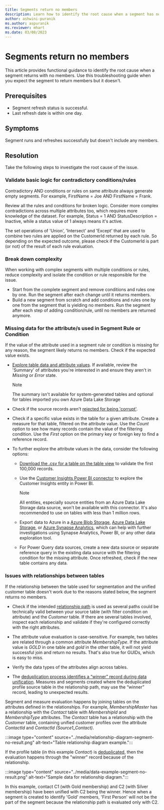 ```yaml
---
title: Segments return no members
description: Learn how to identify the root cause when a segment has no members in Dynamics 365 Customer Insights.
author: ashwini-puranik
ms.author: aspuranik
ms.reviewer: mhart
ms.date: 03/08/2023
---
```


# Segments return no members

This article provides functional guidance to identify the root cause when a segment returns with no members. Use this troubleshooting guide when you expect the segment to return members but it doesn't.

## Prerequisites

- Segment refresh status is successful.
- Last refresh date is within one day.

## Symptoms

Segment runs and refreshes successfully but doesn't include any members.

## Resolution

Take the following steps to investigate the root cause of the issue.

### Validate basic logic for contradictory conditions/rules

Contradictory AND conditions or rules on same attribute always generate empty segments. For example, FirstName = Joe AND FirstName = Frank.

Review all the rules and conditions for broken logic. Consider more complex contradictions across multiple attributes too, which requires more knowledge of the dataset. For example, Status = 1 AND StatusDescription = Inactive, while a status value of 1 always means it's active.

The set operations of 'Union', 'Intersect' and 'Except' that are used to combine two rules are applied on the CustomerId returned by each rule. So depending on the expected outcome, please check if the CustomerId is part (or not) of the result of each rule evaluation. 

### Break down complexity

When working with complex segments with multiple conditions or rules, reduce complexity and isolate the condition or rule responsible for the issue.

- Start from the complete segment and remove conditions and rules one by one. Run the segment after each change until it returns members.
- Build a new segment from scratch and add conditions and rules one by one from the segment that is yielding no members. Run the segment after each step of adding condition/rule, until no members are returned anymore.


### Missing data for the attribute/s used in Segment Rule or Condition

If the value of the attribute used in a segment rule or condition is missing for any reason, the segment likely returns no members. Check if the expected value exists.

- [Explore table data and attribute values](/dynamics365/customer-insights/entities#explore-a-specific-entitys-data). If available, review the 'Summary' of attributes you're interested in and ensure they aren't in *Missing* or *Error* state.

  > [!NOTE]
  > The summary isn't available for system-generated tables and optional for tables imported you own Azure Data Lake Storage

- Check if the source records aren't [rejected for being 'corrupt'](/dynamics365/customer-insights/data-sources#corrupt-data-sources).

- Check if a specific value exists in the table for a given attribute. Create a measure for that table, filtered on the attribute value. Use the *Count* option to see how many records contain the value of the filtering condition. Use the *First* option on the primary key or foreign key to find a reference record.

- To further explore the attribute values in the data, consider the following options:

  - [Download the .csv for a table on the table view](/dynamics365/customer-insights/entities) to validate the first 100,000 records.

  - Use the [Customer Insights Power BI connector](/dynamics365/customer-insights/export-power-bi) to explore the Customer Insights entity in Power BI.

    > [!NOTE]
    > All entities, especially source entities from an Azure Data Lake Storage data source, won't be available with this connector. It's also recommended to use on tables with less than 1 million rows.

  - Export data to Azure in a [Azure Blob Storage](/dynamics365/customer-insights/export-azure-blob-storage), [Azure Data Lake Storage](/dynamics365/customer-insights/export-azure-data-lake-storage-gen2), or [Azure Synapse Analytics](/dynamics365/customer-insights/export-azure-synapse-analytics), which can help with further investigations using Synapse Analytics, Power BI, or any other data exploration tool.

  - For Power Query data sources, create a new data source or separate reference query in the existing data source with the filtering condition for the missing attribute. Once refreshed, check if the new table contains any data.

### Issues with relationships between tables

If the relationship between the table used for segmentation and the unified customer table doesn't work due to the reasons stated below, the segment returns no members.

- Check if the intended [relationship path](/dynamics365/customer-insights/relationships#relationship-paths) is used as several paths could be technically valid between your source table (with filter condition on attribute) and the *Customer* table. If there are several tables involved, inspect each relationship and validate if they're configured correctly with the right attributes.

- The attribute value evaluation is case-sensitive. For example, two tables are related through a common attribute *MembershipType*. If the attribute value is *GOLD* in one table and *gold* in the other table, it will not yield successful join and return no results. That's also true for GUIDs, which is easy to miss.

- Verify the data types of the attributes align across tables.

- The [deduplication process identifies a “winner” record during data unification](/dynamics365/customer-insights/review-unification#verify-output-entities-from-data-unification). Measures and segments created where the deduplicated profile source table in the relationship path, may use the “winner” record, leading to unexpected results.

Segment and measure evaluation happens by joining tables on the attributes defined in the relationships. For example, *MembershipMaster* has a relationship with the *Contact* table with *MembershipId* and *MembershipType* attributes. The *Contact* table has a relationship with the *Customer* table, containing unified customer profiles over the attribute *ContactId* and *ContactId (Source1_Contact)*.

:::image type="content" source="../media/relationship-diagram-segment-no-result.png" alt-text="Table relationship diagram example.":::

If the profile table (in this example *Contact*) is [deduplicated](/dynamics365/customer-insights/remove-duplicates), then the evaluation happens through the "winner" record because of the relationship.

:::image type="content" source="../media/data-example-segment-no-result.png" alt-text="Sample data for relationship diagram.":::

In this example, contact C1 (with Gold membership) and C2 (with Silver membership) have been unified with C2 being the winner. Hence when a segment is created to identify 'Gold' members, 'First Person' will not be the part of the segment because the relationship path is evaluated only with C2.
